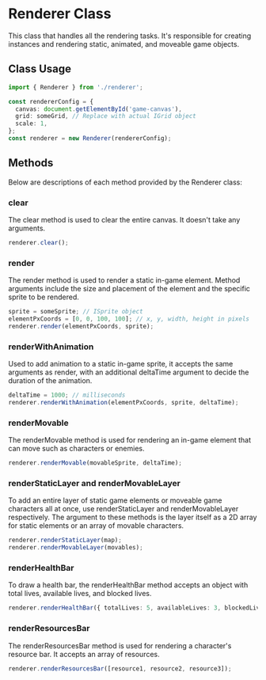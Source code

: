 # Renderer Class

This class that handles all the rendering tasks. It's responsible for creating instances and rendering static, animated, and moveable game objects.

## Class Usage

```typescript
import { Renderer } from './renderer';

const rendererConfig = {
  canvas: document.getElementById('game-canvas'),
  grid: someGrid, // Replace with actual IGrid object
  scale: 1,
};
const renderer = new Renderer(rendererConfig);
```

## Methods

Below are descriptions of each method provided by the Renderer class:

### clear

The clear method is used to clear the entire canvas. It doesn't take any arguments.

```typescript
renderer.clear();
```

### render

The render method is used to render a static in-game element. Method arguments include the size and placement of the element and the specific sprite to be rendered.

```typescript
sprite = someSprite; // ISprite object
elementPxCoords = [0, 0, 100, 100]; // x, y, width, height in pixels
renderer.render(elementPxCoords, sprite);
```

### renderWithAnimation

Used to add animation to a static in-game sprite, it accepts the same arguments as render, with an additional deltaTime argument to decide the duration of the animation.

```typescript
deltaTime = 1000; // milliseconds
renderer.renderWithAnimation(elementPxCoords, sprite, deltaTime);
```

### renderMovable

The renderMovable method is used for rendering an in-game element that can move such as characters or enemies.

```typescript
renderer.renderMovable(movableSprite, deltaTime);
```

### renderStaticLayer and renderMovableLayer

To add an entire layer of static game elements or moveable game characters all at once, use renderStaticLayer and renderMovableLayer respectively. The argument to these methods is the layer itself as a 2D array for static elements or an array of movable characters.

```typescript
renderer.renderStaticLayer(map);
renderer.renderMovableLayer(movables);
```

### renderHealthBar

To draw a health bar, the renderHealthBar method accepts an object with total lives, available lives, and blocked lives.

```typescript
renderer.renderHealthBar({ totalLives: 5, availableLives: 3, blockedLives: 2 });
```

### renderResourcesBar

The renderResourcesBar method is used for rendering a character's resource bar. It accepts an array of resources.

```typescript
renderer.renderResourcesBar([resource1, resource2, resource3]);
```
